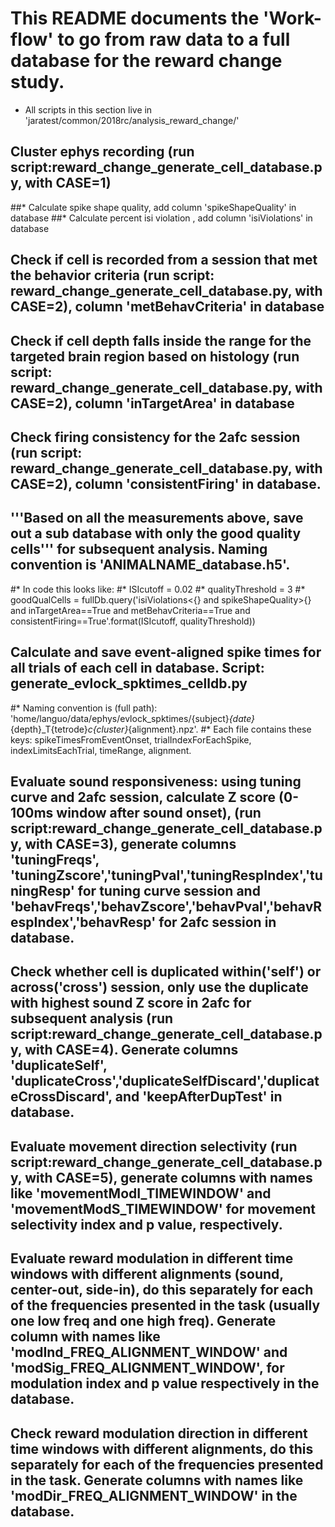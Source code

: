 # This README documents the 'Work-flow' to go from raw data to a full database for the reward change study.

* All scripts in this section live in 'jaratest/common/2018rc/analysis_reward_change/'

## Cluster ephys recording (run script:reward_change_generate_cell_database.py, with CASE=1)
##* Calculate spike shape quality, add column 'spikeShapeQuality' in database 
##* Calculate percent isi violation , add column 'isiViolations' in database
## Check if cell is recorded from a session that met the behavior criteria (run script: reward_change_generate_cell_database.py, with CASE=2), column 'metBehavCriteria' in database
## Check if cell depth falls inside the range for the targeted brain region based on histology (run script: reward_change_generate_cell_database.py, with CASE=2), column 'inTargetArea' in database
## Check firing consistency for the 2afc session (run script: reward_change_generate_cell_database.py, with CASE=2), column 'consistentFiring' in database.
## '''Based on all the measurements above, save out a sub database with only the good quality cells''' for subsequent analysis. Naming convention is 'ANIMALNAME_database.h5'.
#* In code this looks like: 
#* ISIcutoff = 0.02
#* qualityThreshold = 3
#* goodQualCells = fullDb.query('isiViolations<{} and spikeShapeQuality>{} and inTargetArea==True and metBehavCriteria==True and consistentFiring==True'.format(ISIcutoff, qualityThreshold))
## Calculate and save event-aligned spike times for all trials of each cell in database. Script: generate_evlock_spktimes_celldb.py
#* Naming convention is (full path): 'home/languo/data/ephys/evlock_spktimes/{subject}_{date}_{depth}_T{tetrode}_c{cluster}_{alignment}.npz'. 
#* Each file contains these keys: spikeTimesFromEventOnset, trialIndexForEachSpike, indexLimitsEachTrial, timeRange, alignment.
## Evaluate sound responsiveness: using tuning curve and 2afc session, calculate Z score (0-100ms window after sound onset), (run script:reward_change_generate_cell_database.py, with CASE=3), generate columns 'tuningFreqs', 'tuningZscore','tuningPval','tuningRespIndex','tuningResp' for tuning curve session and 'behavFreqs','behavZscore','behavPval','behavRespIndex','behavResp' for 2afc session in database.
## Check whether cell is duplicated within('self') or across('cross') session, only use the duplicate with highest sound Z score in 2afc for subsequent analysis (run script:reward_change_generate_cell_database.py, with CASE=4). Generate columns 'duplicateSelf', 'duplicateCross','duplicateSelfDiscard','duplicateCrossDiscard', and 'keepAfterDupTest' in database.
## Evaluate movement direction selectivity (run script:reward_change_generate_cell_database.py, with CASE=5), generate columns with names like 'movementModI_TIMEWINDOW' and 'movementModS_TIMEWINDOW' for movement selectivity index and p value, respectively.
## Evaluate reward modulation in different time windows with different alignments (sound, center-out, side-in), do this separately for each of the frequencies presented in the task (usually one low freq and one high freq). Generate column with names like 'modInd_FREQ_ALIGNMENT_WINDOW' and 'modSig_FREQ_ALIGNMENT_WINDOW', for modulation index and p value respectively in the database.
## Check reward modulation direction in different time windows with different alignments, do this separately for each of the frequencies presented in the task. Generate columns with names like 'modDir_FREQ_ALIGNMENT_WINDOW' in the database.
